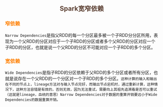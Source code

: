 ## <center><font color=#5C4033>Spark宽窄依赖</font></center>

### <font color=#FF7F00>窄依赖</font>
`Narrow Dependencies`是指父RDD的每一个分区最多被一个子RDD分分区所用，表现为一个父RDD的分区对应于一个子RDD的分区或者多个父RDD的分区对应一个子RDD的分区，也就是说一个父RDD的分区不可能对应一个子RDD的多个分区。


### <font color=#FF7F00>宽依赖</font>
`Wide Dependencies`是指子RDD的分区依赖于父RDD的多个分区或者所有分区，也就是说存在一个父RDD的一个分区对一个子RDD的多个分区。`这种计算的输入和输出在不同的节点上，lineage方法对与输入节点完好，而输出节点宕机时，通过重新计算，这种情况下，这种方法容错是有效的，否则无效，因为无法重试，需要向上其祖先追溯看是否可以重试（这就是lineage，血统的意思）Narrow Dependencies对于数据的重算开销要远小于Wide Dependencies的数据重算开销。`


